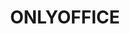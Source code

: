 ---
description: |
  <div style="font-size: 16px; line-height: 19px; padding-bottom: 30px;">
  ONLYOFFICE is an open-source project with the focus on advanced and secure document processing trusted by over 7 million users worldwide.
  </div>
  <h2 style="color: #FF6F3D; font-size: 32px; line-height: 39px; margin: 0;">Designed to make collaboration easy</h2>
  <div style="display: -webkit-box; display: -webkit-flex; display: -ms-flexbox; display: flex;">
    <div style="font-size: 14px; line-height: 18px; padding-top: 36px; width: 700px;">
        <img src="/stands/onlyoffice/onlyoffice_docs.svg"/>
        <br/>
      <div style="padding: 10px 0;">
        <b style="color: #FF6F3D; font-size: 18px; font-weight: 400;">ONLYOFFICE Docs:</b> powerful online editors for text documents, spreadsheets, and presentations to use within any sync&share and DMS service or embed into your own solution (AGPL v.3).
      </div>
      <ul style="color: #FF6F3D; margin-bottom: 14px; padding-left: 30px;">
        <li style="padding-bottom: 8px;">
          <span style="color: #333333;">Highest compatibility with OOXML formats</span>
        </li>
        <li style="padding-bottom: 8px;">
          <span style="color: #333333;">Support for all popular formats, including ODF, TXT, PDF, RTF, CSV, etc.</span>
        </li>
        <li style="padding-bottom: 8px;">
          <span style="color: #333333;">Expert-level editing functionality (+ collection of plugins)</span>
        </li>
        <li style="padding-bottom: 8px;">
          <span style="color: #333333;">Seamless collaboration (real-time and paragraph-locking co-editing modes, comments, mentions, track changes, built-in chat, doc comparison, version history)</span>
        </li>
        <li style="padding-bottom: 8px;">
          <span style="color: #333333;">Flexible document permissions (read-only, review, comment, fill forms, custom filter)</span>
        </li>
        <li style="padding-bottom: 8px;">
          <span style="color: #333333;">Data security and control (private server deployment, data encryption, JWT, configurable cache lifetime, restriction on copying/downloading/printing, watermarking)</span>
        </li>
        <li style="padding-bottom: 8px;">
          <span style="color: #333333;">Multiple distribution formats (.deb, .rpm, Docker, snap, UCS app, Cloudron, AMI, DigitalOcean 1-Click app, Kubernetes)</span>
        </li>
      </ul>
      <div>
        <div style="padding-bottom: 5px;">
          <a href="https://www.onlyoffice.com/office-suite.aspx" target="_blank" title="Visit ONLYOFFICE website">Full description of ONLYOFFICE Docs</a>
        </div>
        <div style="padding-bottom: 5px;">
          <a href="https://youtu.be/JzqxSas5OpY" target="_blank" title="Watch on TouTube">Video presentation</a>
        </div>
        <div>
          <a href="https://www.onlyoffice.com/download-docs.aspx" target="_blank" title="Visit ONLYOFFICE website">Download ONLYOFFICE Docs</a>
        </div>
      </div>
    </div>
    <div>
    <img src="/stands/onlyoffice/oo_docs.png" />
    </div>
  </div>

  <div style=" display: flex; display: -webkit-box; display: -webkit-flex; display:-ms-flexbox; display: flex;">
    <div style="font-size: 14px; line-height: 18px; padding-top: 36px;">
        <img src="/stands/onlyoffice/onlyoffice_groups.svg"/>
        <br/>
      <div style="padding: 10px 0;">
        <b style="color: #FF6F3D; font-size: 18px; font-weight: 400;">ONLYOFFICE Groups:</b> self-hosted online collaboration platform which comprises multiple productivity tools along with the admin panel (Apache 2.0).
      </div>
      <ul style="color: #FF6F3D; margin-bottom: 14px; padding-left: 30px;">
        <li style="padding-bottom: 8px;">
          <span style="color: #333333;">Completely free and open-source</span>
        </li>
        <li style="padding-bottom: 8px;">
          <span style="color: #333333;">Full set of productivity tools (document and file management with the integrated multimedia player, project management system, mail, CRM, calendars, blogs, forums, wiki, polls, bookmarks, etc.)</span>
        </li>
        <li style="padding-bottom: 8px;">
          <span style="color: #333333;">Connecting external services for logging, signing, authentication, storage, and more</span>
        </li>
        <li style="padding-bottom: 8px;">
          <span style="color: #333333;">Custom modules</span>
        </li>
        <li style="padding-bottom: 8px;">
          <span style="color: #333333;">Intuitive admin panel for easy platform management and configuration</span>
        </li>
        <li style="padding-bottom: 8px;">
          <span style="color: #333333;">Data security (HTTPS, encryption at rest, 2FA, login history, audit trail, data backups, etc.)</span>
        </li>
        <li style="padding-bottom: 8px;">
          <span style="color: #333333;">Multitenancy</span>
        </li>
        <li style="padding-bottom: 8px;">
          <span style="color: #333333;">Branding options (built-in color themes, replacing logos, titles, links)</span>
        </li>
        <li style="padding-bottom: 8px;">
          <span style="color: #333333;">Easy start (available as .deb, .rpm, .exe, Docker image)</span>
        </li>
      </ul>
      <div>
        <div style="padding-bottom: 5px;">
          <a href="https://www.onlyoffice.com/groups.aspx" target="_blank" title="Visit ONLYOFFICE website">Full description of ONLYOFFICE Groups</a>
        </div>
        <div style="padding-bottom: 5px;">
          <a href="https://youtu.be/27M-jr89h38" target="_blank" title="Watch on TouTube">Video presentation</a>
        </div>
        <div>
          <a href="https://www.onlyoffice.com/download.aspx#groups" target="_blank" title="Visit ONLYOFFICE website">Download ONLYOFFICE Groups</a>
        </div>
      </div>
    </div>
    <div>
    <img src="/stands/onlyoffice/oo_groups.png" />
    </div>
  </div>

  <div style=" display: flex; display: -webkit-box; display: -webkit-flex; display:-ms-flexbox; display: flex;">
    <div style="font-size: 14px; line-height: 18px; padding-top: 36px; max-width: 700px;">
        <img src="/stands/onlyoffice/onlyoffice_workspace.svg"/>
        <br/>
      <div style="padding: 10px 0;">
        <b style="color: #FF6F3D; font-size: 18px; font-weight: 400;">ONLYOFFICE Workspace:</b> a complete self-hosted solution for team management and collaboration.
      </div>
      <ul style="color: #FF6F3D; margin-bottom: 14px; padding-left: 30px;">
        <li style="padding-bottom: 8px;">
          <span style="color: #333333;">All apps in one bundle (ONLYOFFICE Docs, Groups, Mail Server for corporate mailboxes and Talk for instant messages)</span>
        </li>
        <li style="padding-bottom: 8px;">
          <span style="color: #333333;">Reinforced data security (3 levels of encryption - at rest / in transit / E2EE, 2FA, SSO, LDAP, authentication filtering and monitoring, data backup and recovery, and more)</span>
        </li>
        <li style="padding-bottom: 8px;">
          <span style="color: #333333;">Compliance with security standards (GDPR, HIPAA)</span>
        </li>
        <li style="padding-bottom: 8px;">
          <span style="color: #333333;">Private Rooms for true end-to-end encrypted doc storing, editing, and co-authoring</span>
        </li>
        <li style="padding-bottom: 8px;">
          <span style="color: #333333;">Seamless administration and customization</span>
        </li>
        <li style="padding-bottom: 8px;">
          <span style="color: #333333;">Branding</span>
        </li>
        <li style="padding-bottom: 8px;">
          <span style="color: #333333;">Multitenancy</span>
        </li>
        <li style="padding-bottom: 8px;">
          <span style="color: #333333;">Different ways to deploy ( .deb, .rpm, .exe, Docker image, Docker script, AMI, OVHcloud Marketplace)</span>
        </li>
      </ul>
      <div>
        <div style="padding-bottom: 5px;">
          <a href="https://www.onlyoffice.com/workspace.aspx" target="_blank" title="Visit ONLYOFFICE website">Full description of ONLYOFFICE Workspace</a>
        </div>
        <div style="padding-bottom: 5px;">
          <a href="https://youtu.be/KYL2wc47KFg" target="_blank" title="Watch on TouTube">Video presentation</a>
        </div>
        <div>
          <a href="https://www.onlyoffice.com/download-workspace.aspx" target="_blank" title="Visit ONLYOFFICE website">Download ONLYOFFICE Workspace</a>
        </div>
      </div>
    </div>
    <div style="text-align: center; width: 410px;">
    <img src="/stands/onlyoffice/oo_workspace.svg" />
    </div>
  </div>
  
layout: stand
logo: stands/onlyoffice/onlyoffice_logo.svg
new_this_year: |
  <div style="max-width: 700px;">
    <div style="font-size: 16px; line-height: 19px; padding-bottom: 20px;">
       In 2021, we made lots of useful enhancements in all ONLYOFFICE solutions.
    </div>
    <div style="line-height: 18px;">
      <h5 style="color: #FF6F3D; font-size: 16px; line-height: 20px; margin: 0; padding: 0 0 10px;">
        New productivity features in ONLYOFFICE Docs:
      </h5>
      <ul style="color: #FF6F3D; margin-bottom: 20px; padding-left: 30px;">
        <li style="padding-bottom: 8px;">
          <span style="color: #333333;"><b>In documents:</b> Table of figures, Text to table/Table to text conversion, support of XML, HTML, EPUB, FB2, automatic capitalization of first letters in sentences.</span>
        </li>
        <li style="padding-bottom: 8px;">
          <span style="color: #333333;"><b>In spreadsheets:</b> Conditional Formatting, data validation, slicers, custom number formats, data import from CSV and TXT.</span>
        </li>
        <li style="padding-bottom: 8px;">
          <span style="color: #333333;"><b>In presentations:</b> transparency settings, hiding notes panel.</span>
        </li>
        <li style="padding-bottom: 8px;">
          <span style="color: #333333;"><b>In all editors:</b> enhanced spell-checking, hints for writing macros, adding files to Favorites.</span>
        </li>
      </ul>

      <h5 style="color: #FF6F3D; font-size: 16px; line-height: 20px; margin: 0; padding: 0 0 10px;">
        New plugins
      </h5>
      <ul style="color: #FF6F3D; margin-bottom: 20px; padding-left: 30px;">
        <li style="padding-bottom: 8px;">
          <span style="color: #333333;"><b>Grammalecte</b> and <b>LanguageTool</b> to check spelling and grammar.</span>
        </li>
        <li style="padding-bottom: 8px;">
          <span style="color: #333333;"><b>DeepL</b> and <b>Apertium</b> to translate texts.</span>
        </li>
        <li style="padding-bottom: 8px;">
          <span style="color: #333333;"><b>Telegram</b> to chat without leaving the editors.</span>
        </li>
        <li style="padding-bottom: 8px;">
          <span style="color: #333333;"><b>HTML</b> to work with content for web pages.</span>
        </li>
        <li style="padding-bottom: 8px;">
          <span style="color: #333333;"><b>Word Counter</b> to calculate characters, words, and paragraphs.</span>
        </li>
      </ul>

      <h5 style="color: #FF6F3D; font-size: 16px; line-height: 20px; margin: 0; padding: 0 0 10px;">
        More efficient collaboration
      </h5>
      <ul style="color: #FF6F3D; margin-bottom: 20px; padding-left: 30px;">
        <li style="padding-bottom: 8px;">
          <span style="color: #333333;"><b>Smooth comments management:</b> you can resolve and delete all comments in an abstract or the entire document.</span>
        </li>
        <li style="padding-bottom: 8px;">
          <span style="color: #333333;"><b>Version history for presentations</b> to restore previous versions of slideshows.</span>
        </li>
        <li style="padding-bottom: 8px;">
          <span style="color: #333333;"><b>Names for anonymous users:</b> guests can introduce themselves in a document.</span>
        </li>
      </ul>

      <h5 style="color: #FF6F3D; font-size: 16px; line-height: 20px; margin: 0; padding: 0 0 10px;">
        New security features:
      </h5>
      <ul style="color: #FF6F3D; margin-bottom: 20px; padding-left: 30px;">
        <li style="padding-bottom: 8px;">
          <span style="color: #333333;"><b>Password protection</b> for documents online and in the desktop app.</span>
        </li>
        <li style="padding-bottom: 8px;">
          <span style="color: #333333;"><b>Digital signatures</b> to protect data integrity in transit.</span>
        </li>
      </ul>

      <h5 style="color: #FF6F3D; font-size: 16px; line-height: 20px; margin: 0; padding: 0 0 10px;">
        Integrations
      </h5>
      <ul style="color: #FF6F3D; margin-bottom: 20px; padding-left: 30px;">
        <li style="padding-bottom: 8px;">
          <span style="color: #333333;">Support for WOPI protocol. </span>
        </li>
        <li style="padding-bottom: 8px;">
          <span style="color: #333333;">New connectors for Jira, Redmine, FileCloud, OpenKM, Mattermost, Moodle.</span>
        </li>
        <li style="padding-bottom: 8px;">
          <span style="color: #333333;">Multiple enhancements for the existing integrations, including Nextcloud, ownCloud, Confluence, Chamilo, Alfresco, etc.</span>
        </li>
      </ul>

      <div style="font-size: 16px; line-height: 19px; padding-bottom: 50px;">
        What else, ONLYOFFICE got <b>Gold in the Cloud Computing Insider Awards 2021</b> in the category File Sharing & Collaboration.
      </div>

      <h2 style="font-size: 20px; font-weight: 700; line-height: 23px; padding-bottom: 20px;">
        ONLYOFFICE 7.0
      </h2>
      <div style="font-size: 16px; line-height: 19px; padding-bottom: 20px;">
        On 18 January 2022, we released a big update — <b>ONLYOFFICE 7.0</b>.
      </div>
      <div style="font-size: 16px; line-height: 19px; padding-bottom: 20px;">
        <b><i>OFORMs</i></b>: Create, collaborate on and fill online forms to create documents from templates. Forms can be exported in fillable PDF and DOCX.
      </div>
      
      <h5 style="color: #FF6F3D; font-size: 16px; line-height: 20px; margin: 0; padding: 0 0 10px;">
        New useful features
      </h5>
      <ul style="color: #FF6F3D; margin-bottom: 20px; padding-left: 30px;">
        <li style="padding-bottom: 8px;">
          <span style="color: #333333;">Password protection for spreadsheet files and separate sheets;</span>
        </li>
        <li style="padding-bottom: 8px;">
          <span style="color: #333333;">Query tables (correct opening and saving);</span>
        </li>
        <li style="padding-bottom: 8px;">
          <span style="color: #333333;">Hyperlink autocorrection - now also in documents and presentations;</span>
        </li>
        <li style="padding-bottom: 8px;">
          <span style="color: #333333;">Mail Merge from local files and URLs;</span>
        </li>
        <li style="padding-bottom: 8px;">
          <span style="color: #333333;">Transitions tab in presentations;</span>
        </li>
        <li style="padding-bottom: 8px;">
          <span style="color: #333333;">Viewing animations in presentations;</span>
        </li>
        <li style="padding-bottom: 8px;">
          <span style="color: #333333;">Presentation export to PNG and JPG.</span>
        </li>
      </ul>

      <h5 style="color: #FF6F3D; font-size: 16px; line-height: 20px; margin: 0; padding: 0 0 10px;">
        Collaboration
      </h5>
      <ul style="color: #FF6F3D; margin-bottom: 20px; padding-left: 30px;">
        <li style="padding-bottom: 8px;">
          <span style="color: #333333;">Version History in spreadsheets;</span>
        </li>
        <li style="padding-bottom: 8px;">
          <span style="color: #333333;">Comment sorting;</span>
        </li>
        <li style="padding-bottom: 8px;">
          <span style="color: #333333;">Two display modes for reviewing tracked changes: balloons and tooltips;</span>
        </li>
        <li style="padding-bottom: 8px;">
          <span style="color: #333333;">Ability to see other users’ selection in spreadsheets.</span>
        </li>
      </ul>

      <h5 style="color: #FF6F3D; font-size: 16px; line-height: 20px; margin: 0; padding: 0 0 10px;">
        Usability & accessibility
      </h5>
      <ul style="color: #FF6F3D; margin-bottom: 20px; padding-left: 30px;">
        <li style="padding-bottom: 8px;">
          <span style="color: #333333;">Full dark mode with dark canvas and contrasting content in text documents;</span>
        </li>
        <li style="padding-bottom: 8px;">
          <span style="color: #333333;">Keyboard shortcuts with hints;</span>
        </li>
        <li style="padding-bottom: 8px;">
          <span style="color: #333333;">Up to 500% zoom.</span>
        </li>
      </ul>

      <h5 style="color: #FF6F3D; font-size: 16px; line-height: 20px; margin: 0; padding: 0 0 10px;">
        Pro features now available in the free community version
      </h5>
      <ul style="color: #FF6F3D; margin-bottom: 20px; padding-left: 30px;">
        <li style="padding-bottom: 8px;">
          <span style="color: #333333;">Content Controls;</span>
        </li>
        <li style="padding-bottom: 8px;">
          <span style="color: #333333;">Document Comparison;</span>
        </li>
        <li style="padding-bottom: 8px;">
          <span style="color: #333333;">Sheet Views.</span>
        </li>
      </ul>
      <div style="font-size: 16px; line-height: 19px; padding-bottom: 20px;">
        Learn more in the <a href="https://www.onlyoffice.com/blog/2022/01/onlyoffice-docs-7-0/" target="_blank" title="Visit ONLYOFFICE website">official blog</a> / on <a href="https://github.com/ONLYOFFICE/DocumentServer/blob/master/CHANGELOG.md#700" target="_blank" title="Visit GitHub">GitHub</a> / in <a href="https://www.youtube.com/watch?v=hmGHs4v44Tk" target="_blank" title="Watch on TouTube">video overview</a>. You can also watch the <a href="https://youtu.be/LO9rkKvm_4Y" target="_blank" title="Watch on TouTube">recording</a> of the live announcement.
      </div>

      <h4 style="color: #FF6F3D; font-size: 24px; line-height: 30px; margin: 0; padding: 0 0 10px;">
        Useful links
      </h4>
      <div style="padding: 0 0 20px 30px;">
        <div style="padding-bottom: 5px;">
          <a href="https://www.onlyoffice.com/for-developers.aspx" target="_blank" title="Visit ONLYOFFICE website">ONLYOFFICE for developers</a>
        </div>
        <div style="padding-bottom: 5px;">
          <a href="https://api.onlyoffice.com/" target="_blank" title="Visit ONLYOFFICE website">ONLYOFFICE API docs</a>
        </div>
        <div style="padding-bottom: 5px;">
          <a href="https://github.com/ONLYOFFICE" target="_blank" title="Visit GitHub">Source code on GitHub</a>
        </div>
        <div style="padding-bottom: 5px;">
          <a href="https://www.onlyoffice.com/contribute.aspx" target="_blank" title="Visit ONLYOFFICE website">Contribute to the ONLYOFFICE project</a>
        </div>
        <div style="padding-bottom: 5px;">
          <a href="https://www.onlyoffice.com/for-hosting-providers.aspx" target="_blank" title="Visit ONLYOFFICE website">ONLYOFFICE for hosting providers</a>
        </div>
        <div style="padding-bottom: 5px;">
          <a href="https://www.onlyoffice.com/download-desktop.aspx" target="_blank" title="Visit ONLYOFFICE website">Free desktop editors and mobile apps</a>
        </div>
        <div style="padding-bottom: 5px;">
          <a href="https://www.onlyoffice.com/all-connectors.aspx" target="_blank" title="Visit ONLYOFFICE website">Available integrations</a>
        </div>
      </div>

      <h4 style="color: #FF6F3D; font-size: 24px; line-height: 30px; margin: 0; padding: 0 0 10px;">
        Contact us to discuss any questions
      </h4>
      <div style="padding: 0 0 20px 30px;">
        <div style="padding-bottom: 5px;">
          <a href="https://www.onlyoffice.com" target="_blank" title="Visit ONLYOFFICE website">www.onlyoffice.com</a>
        </div>
        <div style="padding-bottom: 5px;">
          <a href="https://github.com/ONLYOFFICE" target="_blank" title="Visit GitHub">github.com/ONLYOFFICE</a>
        </div>
        <div style="padding-bottom: 5px;">
          <a href="mailto:sales@onlyoffice.com">sales@onlyoffice.com</a>
        </div>
        <div style="padding-bottom: 5px;">
          <a href="mailto:support@onlyoffice.com">support@onlyoffice.com</a>
        </div>
      </div>

      <h4 style="color: #FF6F3D; font-size: 24px; line-height: 30px; margin: 0; padding: 0 0 20px;">
        Our social media channels
      </h4>
      <div style="padding-bottom: 30px;">
        <div style="display: inline-block; padding: 0 20px 5px 0;">
          <a href="https://www.onlyoffice.com/blog/" target="_blank" title="Read ONLYOFFICE blog">
            <img src="/stands/onlyoffice/oo_blog.svg" alt="Blog"/>
          </a>
        </div>
        <div style="display: inline-block; padding: 0 20px 5px 0;">
          <a href="https://fosstodon.org/@ONLYOFFICE" target="_blank" title="Follow us on Fosstodon">
            <img src="/stands/onlyoffice/oo_fosstodon.svg" alt="Fosstodon"/>
          </a>
        </div>
        <div style="display: inline-block; padding: 0 20px 5px 0;">
          <a href="https://twitter.com/only_office" target="_blank" title="Follow us on Twitter">
            <img src="/stands/onlyoffice/oo_twitter.svg" alt="Twitter"/>
          </a>
        </div>
        <div style="display: inline-block; padding: 0 20px 5px 0;">
          <a href="https://www.facebook.com/ONLYOFFICE-833032526736775" target="_blank" title="Follow us on Facebook">
            <img src="/stands/onlyoffice/oo_facebook.svg" alt="Facebook"/>
          </a>
        </div>
        <div style="display: inline-block; padding: 0 20px 5px 0;">
          <a href="https://www.youtube.com/user/onlyofficeTV" target="_blank" title="Follow us on YouTube">
            <img src="/stands/onlyoffice/oo_youtube.svg" alt="YouTube"/>
          </a>
        </div>
        <div style="display: inline-block; padding: 0 20px 5px 0;">
          <a href="https://www.instagram.com/the_onlyoffice/" target="_blank" title="Follow us on Instagram">
            <img src="/stands/onlyoffice/oo_instagram.svg" alt="Instagram"/>
          </a>
        </div>
      </div>
    </div>
  </div>
showcase: |
  <div style="font-size: 16px; line-height: 19px; padding-bottom: 16px;">
    Our goal is to make secure and reliable open-source software available for everybody. Come join us to exchange experiences and ideas and contribute to further FOSS development!
  </div>
  <div style="font-size: 20px; font-weight: 700; line-height: 23px;">
    Our program at FOSDEM:
  </div>

  <div style="border-bottom: 1px solid #DFDFDF; font-size: 16px; font-weight: 600; line-height: 19px; padding: 20px 0 10px;">
    Saturday
  </div>
  <table>
    <tr>
      <td style="padding: 10px 24px 0 0; vertical-align: top; white-space: nowrap;">
        <b>15:30 - 16:00</b>:
      </td>
      <td style="padding: 10px 20px 0 0;">
        Our talk ‘<a href="https://fosdem.org/2022/schedule/event/collabonlyoffice/" target="_blank">Introducing ONLYOFFICE Forms for paperwork automation and smart collaboration</a>’ in the D.collab devroom, presented by Alex Mikheev.
      </td>
    </tr>
    <tr>
      <td style="padding: 10px 24px 0 0; vertical-align: top; white-space: nowrap;">
        <b>entire day</b>:
      </td>
      <td style="padding: 10px 20px 0 0;">
        We’re available at our virtual stand to answer all your questions.
      </td>
    </tr>
  </table>

  <div style="border-bottom: 1px solid #DFDFDF; font-size: 16px; font-weight: 600; line-height: 19px; padding: 20px 0 10px;">
    Sunday
  </div>
  <table style="margin-bottom: 26px;">
    <tr>
      <td style="min-width: 111px; padding: 10px 24px 0 0; vertical-align: top; white-space: nowrap;">
        <b>entire day</b>:
      </td>
      <td style="padding-top: 10px;">
        We’re available at our virtual stand to answer all your questions.
      </td>
    </tr>
  </table>
themes:
- Office suites and productivity
title: ONLYOFFICE
website: https://www.onlyoffice.com/
chatroom: onlyoffice
---